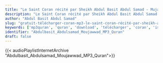```yaml
---
title: "Le Saint Coran récité par Sheikh Abdul Basit Abdul Samad - Mujawwad"
description: "Le Saint Coran récité par Sheikh Abdul Basit Abdul Samad - Mujawwad"
author: "Abdul Basit Abdul Samad"
slug: "gratuit-télécharger-coran-mp3-le-saint-coran-récité-par-sheikh-abdul-basit-abdul-samad---mujawwad"
keywords: ['mp3quran', 'quran', 'download', 'télécharger', 'coran', 'islam', 'Abdulbasit', 'Abdulsamad', 'Abdulbassit', 'Abdussamad', 'عبد', 'الباسط', 'عبد', 'الصمد', 'قرآن', 'مصحف', 'مرتل', 'مجود', 'القرآن', 'الكريم', 'المصحف', 'المرتل', 'المجود', 'إسلام', 'تحميل']
identifier: "Abdulbasit_Abdulsamad_Moujawwad_MP3_Quran"
draft: false
---
```


{{< audioPlaylistInternetArchive "Abdulbasit_Abdulsamad_Moujawwad_MP3_Quran">}}
